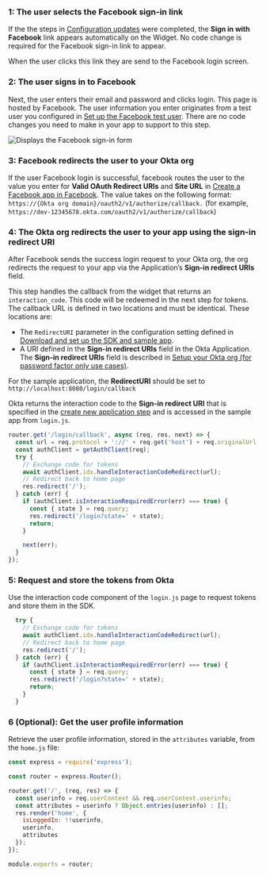 ### 1: The user selects the Facebook sign-in link

If the the steps in [Configuration updates](#configuration-updates) were completed, the **Sign in with Facebook** link appears automatically on the Widget. No code change is required for the Facebook sign-in link to appear.

When the user clicks this link they are send to the Facebook login screen.

### 2: The user signs in to Facebook

Next, the user enters their email and password and clicks login.
This page is hosted by Facebook. The user information you enter originates
from  a test user you configured in [Set up the Facebook test user](/docs/guides/oie-embedded-common-org-setup/nodejs/main/#_2-set-up-the-facebook-test-user). There are no code changes
you need to make in your app to support to this step.

<div class="common-image-format">

![Displays the Facebook sign-in form](/img/oie-embedded-sdk/oie-embedded-sdk-use-case-social-sign-in-fb-login.png)

</div>

### 3: Facebook redirects the user to your Okta org

If the user Facebook login is successful, facebook routes the user to the value you enter for **Valid OAuth Redirect URIs** and **Site URL** in [Create a Facebook app in Facebook](/docs/guides/oie-embedded-common-org-setup/nodejs/main/#_1-create-a-facebook-app-in-facebook).
The value takes on the following format:  `https://{Okta org domain}/oauth2/v1/authorize/callback.` (for example, `https://dev-12345678.okta.com/oauth2/v1/authorize/callback`)

### 4: The Okta org redirects the user to your app using the sign-in redirect URI

After Facebook sends the success login request to your Okta org, the org
redirects the request to your app via the Application’s
**Sign-in redirect URIs** field.

This step handles the callback from the widget that
returns an `interaction_code`. This code will be redeemed in the
next step for tokens. The callback URL is defined in two locations
and must be identical. These locations are:

* The `RedirectURI` parameter in the configuration setting defined in
   [Download and set up the SDK and sample app](/docs/guides/oie-embedded-common-download-setup-app/nodejs/main/).
* A URI defined in the **Sign-in redirect URIs** field in the Okta
   Application. The **Sign-in redirect URIs** field is described in
   [Setup your Okta org (for password factor only use cases)](/docs/guides/oie-embedded-common-org-setup/nodejs/main/#set-up-your-okta-org-for-password-factor-only-use-cases).

For the sample application, the **RedirectURI** should be set to `http://localhost:8080/login/callback`

Okta returns the interaction code to the **Sign-in redirect URI** that is specified in the [create new application step](/docs/guides/oie-embedded-common-org-setup/nodejs/main/#create-a-new-application) and is accessed in the sample app from `login.js`.

```JavaScript
router.get('/login/callback', async (req, res, next) => {
  const url = req.protocol + '://' + req.get('host') + req.originalUrl;
  const authClient = getAuthClient(req);
  try {
    // Exchange code for tokens
    await authClient.idx.handleInteractionCodeRedirect(url);
    // Redirect back to home page
    res.redirect('/');
  } catch (err) {
    if (authClient.isInteractionRequiredError(err) === true) {
      const { state } = req.query;
      res.redirect('/login?state=' + state);
      return;
    }

    next(err);
  }
});
```

### 5: Request and store the tokens from Okta

Use the interaction code component of the `login.js` page to request tokens and store them in the SDK.

```JavaScript
  try {
    // Exchange code for tokens
    await authClient.idx.handleInteractionCodeRedirect(url);
    // Redirect back to home page
    res.redirect('/');
  } catch (err) {
    if (authClient.isInteractionRequiredError(err) === true) {
      const { state } = req.query;
      res.redirect('/login?state=' + state);
      return;
    }
  }
```

### 6 (Optional): Get the user profile information

Retrieve the user profile information, stored in the `attributes` variable, from the `home.js` file:

```JavaScript
const express = require('express');

const router = express.Router();

router.get('/', (req, res) => {
  const userinfo = req.userContext && req.userContext.userinfo;
  const attributes = userinfo ? Object.entries(userinfo) : [];
  res.render('home', {
    isLoggedIn: !!userinfo,
    userinfo,
    attributes
  });
});

module.exports = router;
```
